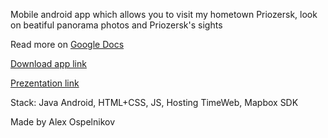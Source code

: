 Mobile android app which allows you to visit my hometown Priozersk, look on beatiful panorama photos and Priozersk's sights

Read more on [Google Docs](https://docs.google.com/document/d/1uBExQ5m6gg2SacnrzVtPdyAmVfXT_8XJcPPQOH3xeNM/edit)

[Download app link](https://drive.google.com/file/d/17DjXHwlyBuVOGZIkI7jqkgFfJ4IcDJDM/view?usp=sharing)

[Prezentation link](https://docs.google.com/presentation/d/1-hq5yqwIpEYSZ2HyRk1gjdnv_9RQ46dQ/edit#slide=id.p1)

Stack: Java Android, HTML+CSS, JS, Hosting TimeWeb, Mapbox SDK

Made by Alex Ospelnikov
